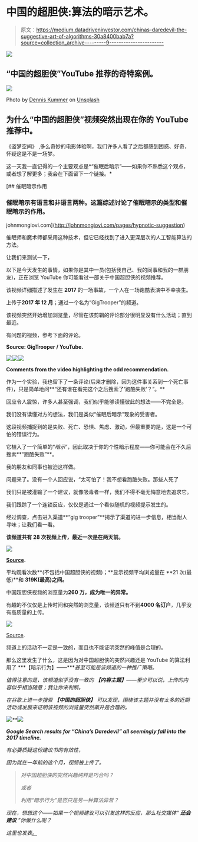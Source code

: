# 中国的超胆侠:算法的暗示艺术。

> 原文：<https://medium.datadriveninvestor.com/chinas-daredevil-the-suggestive-art-of-algorithms-30a8400bab7a?source=collection_archive---------9----------------------->

[![](img/b9816ecd1c6c7c979d66f1070c3a303f.png)](http://www.track.datadriveninvestor.com/1126B)

## “中国的超胆侠”YouTube 推荐的奇特案例。

![](img/f51f21a56a4f141033048e01c8c0a3c2.png)

Photo by [Dennis Kummer](https://unsplash.com/@dekubaum?utm_source=medium&utm_medium=referral) on [Unsplash](https://unsplash.com?utm_source=medium&utm_medium=referral)

## 为什么“中国的超胆侠”视频突然出现在你的 YouTube 推荐中。

《盗梦空间》 ,多么奇妙的电影体验啊，我们许多人看了之后都感到困惑、好奇，怀疑这是不是一场梦。

这一天我一直记得的一个主要观点是*“催眠后暗示”——如果你不熟悉这个观点，或者想了解更多；我会在下面留下一个链接。*

[](http://johnmongiovi.com/pages/hypnotic-suggestion) [## 催眠暗示作用

### 催眠暗示有语言和非语言两种。这篇综述讨论了催眠暗示的类型和催眠暗示的作用。

johnmongiovi.com](http://johnmongiovi.com/pages/hypnotic-suggestion) 

催眠师和魔术师都采用这种技术，但它已经找到了进入更深层次的人工智能算法的方法。

让我们来测试一下，

以下是今天发生的事情，如果你是其中一员(包括我自己、我的同事和我的一群朋友)，正在浏览 YouTube 你可能看过一部关于中国超胆侠的视频推荐。

该视频详细描述了发生在 **2017** 的一场事故，一个人在一场跑酷表演中不幸丧生。

上传于**2017 年 12 月**；通过一个名为“GigTrooper”的频道。

该视频突然开始增加浏览量，尽管在该剪辑的评论部分很明显没有什么活动；直到最近。

有问题的视频，参考下面的评论。

**Source: GigTrooper / YouTube.**

![](img/079eeed3b15fd2af64d7ec9220e08862.png)![](img/a580722cb0d981f023412e0edc71180c.png)![](img/b1b0881b97f446c1b0d30cd7a7d0d923.png)

**Comments from the video highlighting the odd recommendation.**

作为一个实验，我也留下了一条评论(后来才删除，因为这件事关系到一个死亡事件)，只是简单地问**“还有谁在看完这个之后搜索了‘跑酷失败’？”。**

回应令人震惊，许多人甚至强调，我们似乎能够读懂彼此的想法——不完全是。

我们没有读懂对方的想法，我们是类似“催眠后暗示”现象的受害者。

这段视频捕捉到的是失败、死亡、恐惧、焦虑、激动，但最重要的是，这是一个可怕的错误行为。

它植入了一个简单的“*暗示*”，因此取决于你的个性暗示程度——你可能会在不久后搜索**“跑酷失败”**。

我的朋友和同事也被迫这样做。

问题来了。没有一个人回应说，“太可怕了！我不想看跑酷失败。那些人死了

我们只是被灌输了一个建议，就像吸毒者一样，我们不得不毫无悔意地去追求它。

我们跟踪了一个连锁反应，仅仅是通过一个看似随机的视频提示发生的。

经过调查，点击进入渠道**“gig trooper”**揭示了渠道的进一步信息，相当耐人寻味；让我们看一看。

**该频道共有 28 次视频上传，最近一次是在两天前。**

![](img/1ab0bcb1009a35fcfe494f7fa9d9eeaf.png)

[**Source**](https://www.youtube.com/channel/UCSqTvFl6_d31Ocb6sFY5GQQ/videos)**.**

平均观看次数**(不包括中国超胆侠的视频)；**显示视频平均浏览量在 **21 次(最低)**和 **319K(最高)之间。**

中国超胆侠视频的浏览量为**260 万，成为唯一的异常。**

有趣的不仅仅是上传时间和突然的浏览量，该频道只有不到**4000 名订户**，几乎没有高质量的上传。

![](img/04e6d71520226b880487d8e8ebe62226.png)

[Source](https://www.youtube.com/channel/UCSqTvFl6_d31Ocb6sFY5GQQ/about).

频道上的活动不一定是一致的，而且也不能证明突然的峰值是合理的。

那么这里发生了什么，这是因为对中国超胆侠的突然兴趣还是 YouTube 的算法利用了 ***【暗示行为】——****甚至可能是该频道的一种推广策略。*

*值得注意的是，该频道似乎没有一致的 ***【内容主题】***——至少可以说，上传的内容似乎相当随意；我让你来判断。*

*在谷歌上进一步搜索 ***【中国的超胆侠】*** 可以发现，围绕该主题并没有太多的近期活动或发展来证明该视频的浏览量突然飙升是合理的。*

*![](img/41b260583b29d7b27267a52d1da7743f.png)**![](img/2697c166254442fe88b00e7a913f0843.png)*

***Google Search results for “China’s Daredevil” all seemingly fall into the 2017 timeline.***

*有必要质疑这份建议书的有效性，*

*因为就在一年前的这个月，视频被上传了。*

> *对中国超胆侠的突然兴趣纯粹是巧合吗？*
> 
> *或者*
> 
> *利用“暗示行为”是否只是另一种算法异常？*

*现在，想想这个——如果一个视频建议可以引发这样的反应，那么社交媒体“ ***还会建议*** ”你做什么呢？*

*这里也发表[。](https://www.datadriveninvestor.com/2018/12/02/chinas-daredevil-the-suggestive-art-of-algorithms/)*